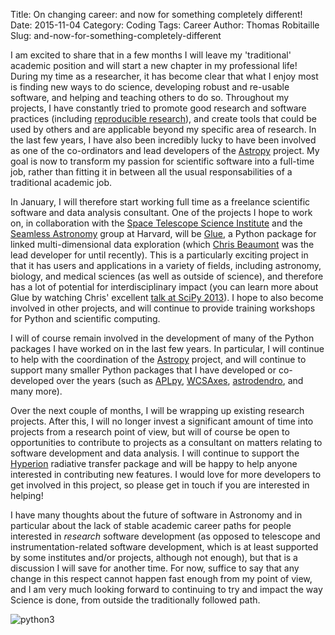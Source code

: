 Title: On changing career: and now for something completely different!
Date: 2015-11-04
Category: Coding
Tags: Career
Author: Thomas Robitaille
Slug: and-now-for-something-completely-different

I am excited to share that in a few months I will leave my
'traditional' academic position and will start a new chapter in my
professional life! During my time as a researcher, it has become clear
that what I enjoy most is finding new ways to do science, developing robust
and re-usable software, and helping and teaching others to do so. Throughout
my projects, I have constantly tried to promote good research and software
practices (including [reproducible research](https://github.com/hyperion-rt/paper-galaxy-rt-model)), and create tools that could be
used by others and are applicable beyond my specific area of research. In the last few years, I
have also been incredibly lucky to have been involved as one of the co-ordinators
and lead developers of the [Astropy](http://www.astropy.org) project. My goal
is now to transform my passion for scientific software into a full-time job,
rather than fitting it in between all the usual responsabilities of a traditional
academic job.

<!-- more -->

In January, I will therefore start working full time as a freelance scientific
software and data analysis consultant. One of the projects I hope to work on, in collaboration with the [Space Telescope Science Institute](http://www.stsci.edu/) and the [Seamless Astronomy](http://projects.iq.harvard.edu/seamlessastronomy/home)
group at Harvard, will be [Glue](http://www.glueviz.org), a Python package for linked
multi-dimensional data exploration (which [Chris Beaumont](http://chrisbeaumont.org/) was the lead developer for until recently). This is a
particularly exciting project in that it has users and applications in a
variety of fields, including astronomy, biology, and medical sciences (as well
as outside of science), and therefore has a lot of potential for
interdisciplinary impact (you can learn more about Glue by watching
Chris' excellent [talk at SciPy 2013](https://www.youtube.com/watch?v=47LNpvDlKUk)). I hope to also
become involved in other projects, and will continue to provide
training workshops for Python and scientific computing.

I will of course remain involved in the development of many of the
Python packages I have worked on in the last few years. In particular, I will
continue to help with the coordination of the [Astropy](http://www.astropy.org) project, and will continue to support many
smaller Python packages that I have developed or co-developed over the years
(such as [APLpy](http://aplpy.github.io),
[WCSAxes](http://wcsaxes.readthedocs.org),
[astrodendro](http://www.dendrograms.org), and many more).

Over the next couple of months, I will be wrapping up existing research
projects. After this, I will no longer invest a significant amount
of time into projects from a research point of view, but will of course be
open to opportunities to contribute to projects as a consultant on matters
relating to software development and data analysis. I will continue
to support the [Hyperion](http://www.hyperion-rt.org/) radiative
transfer package and will be happy to help anyone interested in contributing
new features. I would love for more developers to get involved in this
project, so please get in touch if you are interested in helping!

I have many thoughts about the future of software in Astronomy and in
particular about the lack of stable academic career paths for people
interested in *research* software development (as opposed to telescope and
instrumentation-related software development, which is at least supported by
some institutes and/or projects, although not enough), but that is a
discussion I will save for another time. For now, suffice to say that any
change in this respect cannot happen fast enough from my point of view, and I
am very much looking forward to continuing to try and impact the way Science
is done, from outside the traditionally followed path.



![python3](/images/foot.jpg)
